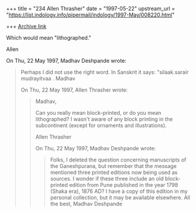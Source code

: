 +++
title = "234 Allen Thrasher"
date = "1997-05-22"
upstream_url = "https://list.indology.info/pipermail/indology/1997-May/008220.html"

+++
[Archive link](https://list.indology.info/pipermail/indology/1997-May/008220.html)

Which would mean "lithographed."

Allen



On Thu, 22 May 1997, Madhav Deshpande wrote:

> Perhaps I did not use the right word.  In Sanskrit it says: "silaak.sarair
> mudrayitvaa .
> 	Madhav
> 
> On Thu, 22 May 1997, Allen Thrasher wrote:
> 
> > Madhav,
> > 
> > Can you really mean block-printed, or do you mean lithographed?  I wasn't
> > aware of any block printing in the subcontinent (except for ornaments and
> > illustrations).
> > 
> > Allen Thrasher
> > 
> > 
> > 
> > 
> > On Thu, 22 May 1997, Madhav Deshpande wrote:
> > 
> > > Folks,
> > > 	I deleted the question concerning manuscripts of the Ganeshpurana,
> > > but remember that the message mentioned three printed editions now being
> > > used as sources.  I wonder if these three include an old block-printed
> > > edition from Pune published in the year 1798 (Shaka era), 1876 AD?  I have
> > > a copy of this edition in my personal collection, but it may be available
> > > elsewhere.
> > > 	All the best,
> > > 					Madhav Deshpande 
> > > 
> > > 
> > > 
> > 
> > 
> > 
> 
> 
> 





